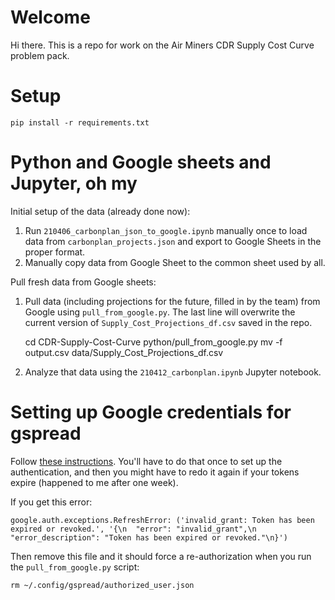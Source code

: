# Welcome

Hi there. This is a repo for work on the Air Miners CDR Supply Cost Curve problem pack.



# Setup

```
pip install -r requirements.txt
```



# Python and Google sheets and Jupyter, oh my

Initial setup of the data (already done now):

 1. Run `210406_carbonplan_json_to_google.ipynb` manually once to load data from `carbonplan_projects.json` and export to Google Sheets in the proper format.
 2. Manually copy data from Google Sheet to the common sheet used by all.

Pull fresh data from Google sheets:

 1. Pull data (including projections for the future, filled in by the team) from Google using `pull_from_google.py`. The last line will overwrite the current version of `Supply_Cost_Projections_df.csv` saved in the repo.

     cd CDR-Supply-Cost-Curve
     python/pull_from_google.py
     mv -f output.csv data/Supply_Cost_Projections_df.csv
     
 2. Analyze that data using the `210412_carbonplan.ipynb` Jupyter notebook.




# Setting up Google credentials for gspread

Follow [these instructions](https://pypi.org/project/gspread-pandas/). You'll have to do that once to set up the authentication, and then you might have to redo it again if your tokens expire (happened to me after one week).

If you get this error:

    google.auth.exceptions.RefreshError: ('invalid_grant: Token has been expired or revoked.', '{\n  "error": "invalid_grant",\n  "error_description": "Token has been expired or revoked."\n}')
    
Then remove this file and it should force a re-authorization when you run the `pull_from_google.py` script:

    rm ~/.config/gspread/authorized_user.json




